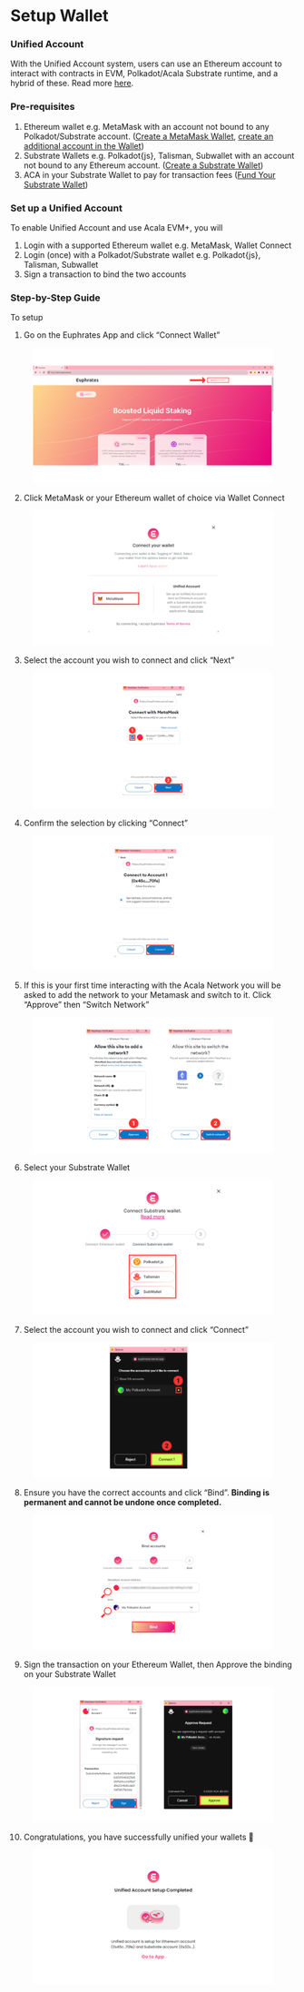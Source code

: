 # Setup Wallet

### Unified Account

With the Unified Account system, users can use an Ethereum account to interact with contracts in EVM, Polkadot/Acala Substrate runtime, and a hybrid of these. Read more [here](./#unified-account).

### Pre-requisites

1. Ethereum wallet e.g. MetaMask with an account not bound to any Polkadot/Substrate account. ([Create a MetaMask Wallet](https://support.metamask.io/hc/en-us/articles/360015489531-Getting-started-with-MetaMask), [create an additional account in the Wallet](https://support.metamask.io/hc/en-us/articles/360015289452-How-to-create-an-additional-account-in-your-wallet))
2. Substrate Wallets e.g. Polkadot{js}, Talisman, Subwallet with an account not bound to any Ethereum account. ([Create a Substrate Wallet](https://wiki.acala.network/get-started/acala-network/acala-account/account-generation))
3. ACA in your Substrate Wallet to pay for transaction fees ([Fund Your Substrate Wallet](https://wiki.acala.network/integrate/integration/token-transfer))

### Set up a Unified Account

To enable Unified Account and use Acala EVM+, you will

1. Login with a supported Ethereum wallet e.g. MetaMask, Wallet Connect
2. Login (once) with a Polkadot/Substrate wallet e.g. Polkadot{js}, Talisman, Subwallet
3. Sign a transaction to bind the two accounts

### Step-by-Step Guide

To setup

1. Go on the Euphrates App and click “Connect Wallet”

<figure><img src="../../.gitbook/assets/image (5).png" alt=""><figcaption></figcaption></figure>

2. Click MetaMask or your Ethereum wallet of choice via Wallet Connect

<figure><img src="../../.gitbook/assets/image (6).png" alt=""><figcaption></figcaption></figure>

3. Select the account you wish to connect and click “Next”

<figure><img src="../../.gitbook/assets/image (7).png" alt=""><figcaption></figcaption></figure>

4. Confirm the selection by clicking “Connect”

<figure><img src="../../.gitbook/assets/30.png" alt=""><figcaption></figcaption></figure>

5. If this is your first time interacting with the Acala Network you will be asked to add the network to your Metamask and switch to it. Click “Approve” then “Switch Network”

<figure><img src="../../.gitbook/assets/image (8).png" alt=""><figcaption></figcaption></figure>

6. Select your Substrate Wallet

<figure><img src="../../.gitbook/assets/image (9).png" alt=""><figcaption></figcaption></figure>

7. Select the account you wish to connect and click “Connect”

<figure><img src="../../.gitbook/assets/image (10).png" alt=""><figcaption></figcaption></figure>

8. Ensure you have the correct accounts and click “Bind”. **Binding is permanent and cannot be undone once completed.**

<figure><img src="../../.gitbook/assets/image (11).png" alt=""><figcaption></figcaption></figure>

9. Sign the transaction on your Ethereum Wallet, then Approve the binding on your Substrate Wallet

<figure><img src="../../.gitbook/assets/image (12).png" alt=""><figcaption></figcaption></figure>

10. Congratulations, you have successfully unified your wallets 🎉

<figure><img src="../../.gitbook/assets/Unified account.png" alt=""><figcaption></figcaption></figure>
